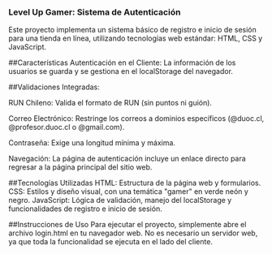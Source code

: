 ### Level Up Gamer: Sistema de Autenticación
Este proyecto implementa un sistema básico de registro e inicio de sesión para una tienda en línea, utilizando tecnologías web estándar: HTML, CSS y JavaScript.

##Características
Autenticación en el Cliente: La información de los usuarios se guarda y se gestiona en el localStorage del navegador.

##Validaciones Integradas:

RUN Chileno: Valida el formato de RUN (sin puntos ni guión).

Correo Electrónico: Restringe los correos a dominios específicos (@duoc.cl, @profesor.duoc.cl o @gmail.com).

Contraseña: Exige una longitud mínima y máxima.

Navegación: La página de autenticación incluye un enlace directo para regresar a la página principal del sitio web.

##Tecnologías Utilizadas
HTML: Estructura de la página web y formularios.
CSS: Estilos y diseño visual, con una temática "gamer" en verde neón y negro.
JavaScript: Lógica de validación, manejo del localStorage y funcionalidades de registro e inicio de sesión.

##Instrucciones de Uso
Para ejecutar el proyecto, simplemente abre el archivo login.html en tu navegador web. No es necesario un servidor web, ya que toda la funcionalidad se ejecuta en el lado del cliente.
